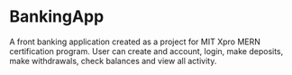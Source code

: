 # BankingApp
A front banking application created as a project for MIT Xpro MERN certification program. User can create and account, login, make deposits, make withdrawals, check balances and view all activity.
